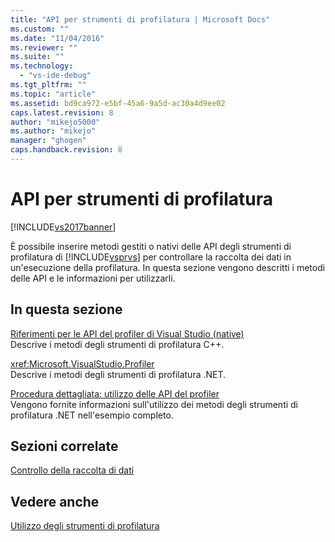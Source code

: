 ```yaml
---
title: "API per strumenti di profilatura | Microsoft Docs"
ms.custom: ""
ms.date: "11/04/2016"
ms.reviewer: ""
ms.suite: ""
ms.technology: 
  - "vs-ide-debug"
ms.tgt_pltfrm: ""
ms.topic: "article"
ms.assetid: bd9ca972-e5bf-45a6-9a5d-ac30a4d9ee02
caps.latest.revision: 8
author: "mikejo5000"
ms.author: "mikejo"
manager: "ghogen"
caps.handback.revision: 8
---
```

# API per strumenti di profilatura
[!INCLUDE[vs2017banner](../code-quality/includes/vs2017banner.md)]

È possibile inserire metodi gestiti o nativi delle API degli strumenti di profilatura di [!INCLUDE[vsprvs](../code-quality/includes/vsprvs_md.md)] per controllare la raccolta dei dati in un'esecuzione della profilatura.  In questa sezione vengono descritti i metodi delle API e le informazioni per utilizzarli.  
  
## In questa sezione  
 [Riferimenti per le API del profiler di Visual Studio \(native\)](../profiling/visual-studio-profiler-api-reference-native.md)  
 Descrive i metodi degli strumenti di profilatura C\+\+.  
  
 <xref:Microsoft.VisualStudio.Profiler>  
 Descrive i metodi degli strumenti di profilatura .NET.  
  
 [Procedura dettagliata: utilizzo delle API del profiler](../profiling/walkthrough-using-profiler-apis.md)  
 Vengono fornite informazioni sull'utilizzo dei metodi degli strumenti di profilatura .NET nell'esempio completo.  
  
## Sezioni correlate  
 [Controllo della raccolta di dati](../profiling/controlling-data-collection.md)  
  
## Vedere anche  
 [Utilizzo degli strumenti di profilatura](../profiling/performance-explorer.md)